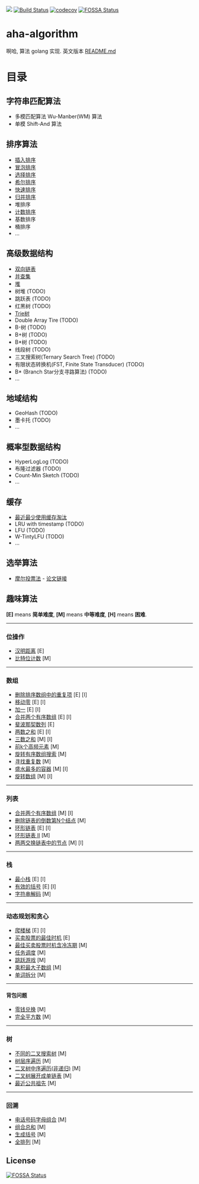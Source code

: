 <a title="Hit" target="_blank" href="https://github.com/psc0606/aha-algorithm"><img src="https://hits.b3log.org/psc0606/aha-algorithm.svg"></a>
[![Build Status](https://travis-ci.com/psc0606/aha-algorithm.svg?branch=main)](https://travis-ci.com/psc0606/aha-algorithm)
[![codecov](https://codecov.io/gh/psc0606/aha-algorithm/branch/main/graph/badge.svg)](https://codecov.io/gh/psc0606/aha-algorithm)
[![FOSSA Status](https://app.fossa.com/api/projects/git%2Bgithub.com%2Fpsc0606%2Faha-algorithm.svg?type=shield)](https://app.fossa.com/projects/git%2Bgithub.com%2Fpsc0606%2Faha-algorithm?ref=badge_shield)

# aha-algorithm
啊哈, 算法 golang 实现. 英文版本 [README.md](./README.md)

# 目录
## 字符串匹配算法
* 多模匹配算法 Wu-Manber(WM) 算法
* 单模 Shift-And 算法

## 排序算法
* [插入排序](src/sort/insert-sort.go)
* [冒泡排序](src/sort/bubble-sort.go)
* [选择排序](src/sort/select-sort.go)
* [希尔排序](src/sort/shell-sort.go)
* [快速排序](src/sort/quick-sort.go)
* [归并排序](src/sort/merge-sort.go)
* 堆排序
* [计数排序](src/sort/counting-sort.go)
* 基数排序
* 桶排序
* ...

## 高级数据结构
* [双向链表](src/list/double-linked-list.go)
* [并查集](src/tree/disjoint-set.go)
* [堆](src/heap/heap.go)
* 树堆 (TODO)
* 跳跃表 (TODO)
* 红黑树 (TODO)
* [Trie树](src/tree/trie.go)
* Double Array Tire (TODO)
* B-树 (TODO)
* B+树 (TODO)
* B*树 (TODO)  
* 线段树 (TODO)
* 三叉搜索树(Ternary Search Tree) (TODO)
* 有限状态转换机(FST, Finite State Transducer) (TODO)
* B* (Branch Star分支寻路算法) (TODO)
* ...

## 地域结构
* GeoHash (TODO)
* 墨卡托 (TODO)
* ...

## 概率型数据结构
* HyperLogLog (TODO)
* 布隆过滤器 (TODO)
* Count-Min Sketch (TODO)
* ...

## 缓存
* [最近最少使用缓存淘汰](src/cache/lru.go)
* LRU with timestamp (TODO)
* LFU (TODO)
* W-TintyLFU (TODO)
* ...

## 选举算法
* [摩尔投票法](src/election/majority-element.go) - [论文链接](paper/A%20Fast%20Majority%20Vote%20Algorithm.pdf)

## 趣味算法
**[E]** means **简单难度**, **[M]** means **中等难度**, **[H]** means **困难**.

---
### 位操作
* [汉明距离](src/bit/hamming-distance.go) [E]
* [比特位计数](src/bit/counting-bits.go) [M]

---
### 数组
* [删除排序数组中的重复项](src/array/remove_duplicates.go) [E] [I]
* [移动零](src/array/move-zero.go) [E] [I]
* [加一](src/array/plus-one.go) [E] [I]
* [合并两个有序数组](src/array/merge-sorted-array.go) [E] [I]  
* [斐波那契数列](src/array/fibonacci_number.go) [E]
* [两数之和](src/array/twosum.go) [E] [I]
* [三数之和](src/array/threesum.go) [M] [I]
* [前k个高频元素](src/array/top-k-frequent-elements.go) [M]
* [旋转有序数组搜索](src/array/search-in-rotated-sorted-array.go) [M]
* [寻找重复数](src/array/find-the-duplicate-number.go) [M]
* [盛水最多的容器](src/array/container-with-most-water.go) [M] [I]
* [旋转数组](src/array/rotate-array.go) [M] [I]

---
### 列表
* [合并两个有序数组](src/list/merge-two-sorted-lists.go) [M] [I]
* [删除链表的倒数第N个结点](src/list/remove-nth-node-from-end-of-list.go) [M]
* [环形链表](src/list/linked-list-cycle.go) [E] [I]
* [环形链表 II](src/list/linked-list-cycle-ii.go) [M]
* [两两交换链表中的节点](src/list/swap-nodes-in-pairs.go) [M] [I]

---
### 栈
* [最小栈](src/stack/min-stack.go) [E] [I]
* [有效的括号](src/stack/valid-parentheses.go) [E] [I]
* [字符串解码](src/stack/decode-string.go) [M]

---
### 动态规划和贪心
* [爬楼梯](src/optimalization/climbing-stairs.go) [E] [I]
* [买卖股票的最佳时机](src/optimalization/best-time-to-buy-and-sell-stock.go) [E]
* [最佳买卖股票时机含冷冻期](src/optimalization/best-time-to-buy-and-sell-stock-with-cooldown.go) [M]  
* [任务调度](src/optimalization/task-scheduler.go) [M]
* [跳跃游戏](src/optimalization/jump-game.go) [M]
* [乘积最大子数组](src/optimalization/maximum-product-subarray.go) [M]
* [单词拆分](src/string/word-break.go) [M]

---
#### 背包问题
* [零钱兑换](src/optimalization/coin-change.go) [M]
* [完全平方数](src/optimalization/perfect-squares.go) [M]
  
---
### 树
* [不同的二叉搜索树](src/tree/unique-binary-search-trees.go) [M]
* [树层序遍历](src/tree/binary-tree-level-order-traversal.go) [M]
* [二叉树中序遍历(非递归)](src/tree/binary-tree-inorder-traversal.go) [M]
* [二叉树展开成单链表](src/tree/flatten-binary-tree-to-linked-list.go) [M]
* [最近公共祖先](src/tree/lowest-common-ancestor-of-a-binary-tree.go) [M]

---
### 回溯
* [电话号码字母组合](src/backtrace/letter-combinations-of-a-phone-number.go) [M]
* [组合总和](src/backtrace/combination-sum.go) [M]  
* [生成括号](src/backtrace/generate-parentheses.go) [M]
* [全排列](src/backtrace/permutations.go) [M]

## License
[![FOSSA Status](https://app.fossa.com/api/projects/git%2Bgithub.com%2Fpsc0606%2Faha-algorithm.svg?type=large)](https://app.fossa.com/projects/git%2Bgithub.com%2Fpsc0606%2Faha-algorithm?ref=badge_large)
